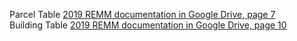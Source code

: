 Parcel Table [2019 REMM documentation in Google Drive, page 7](https://docs.google.com/document/d/1zF3MWmOhru1-82TL6yOfIDP_rhoKDDRYtqSdHP4eJcQ/edit#heading=h.5uc7kp6nogsz)  
Building Table [2019 REMM documentation in Google Drive, page 10](https://docs.google.com/document/d/1zF3MWmOhru1-82TL6yOfIDP_rhoKDDRYtqSdHP4eJcQ/edit#heading=h.v4d6vtggbfyl)  
